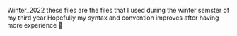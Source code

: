 Winter_2022
these files are the files that I used during the winter semster of my third year
Hopefully my syntax and convention improves after having more experience 🍰
